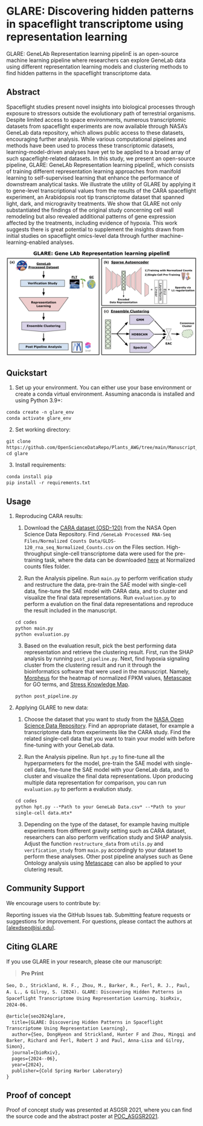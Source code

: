 # GLARE: Discovering hidden patterns in spaceflight transcriptome using representation learning

GLARE: GeneLAb Representation learning pipelinE is an open-source machine learning pipeline where researchers can explore GeneLab data using different representation learning models and clustering methods to find hidden patterns in the spaceflight transcriptome data.

## Abstract

Spaceflight studies present novel insights into biological processes through exposure to stressors outside the evolutionary path of terrestrial organisms. Despite limited access to space environments, numerous transcriptomic datasets from spaceflight experiments are now available through NASA’s GeneLab data repository, which allows public access to these datasets, encouraging further analysis. While various computational pipelines and methods have been used to process these transcriptomic datasets, learning-model-driven analyses have yet to be applied to a broad array of such spaceflight-related datasets. In this study, we present an open-source pipeline, GLARE: GeneLAb Representation learning pipelinE, which consists of training different representation learning approaches from manifold learning to self-supervised learning that enhance the performance of downstream analytical tasks. We illustrate the utility of GLARE by applying it to gene-level transcriptional values from the results of the CARA spaceflight experiment, an Arabidopsis root tip transcriptome dataset that spanned light, dark, and microgravity treatments. We show that GLARE not only substantiated the findings of the original study concerning cell wall remodeling but also revealed additional patterns of gene expression affected by the treatments, including evidence of hypoxia. This work suggests there is great potential to supplement the insights drawn from initial studies on spaceflight omics-level data through further machine-learning-enabled analyses. 

![GLARE pipeline](supplementary/glare_diagram.png)


## Quickstart

1. Set up your environment. You can either use your base environment or create a conda virtual environment. Assuming anaconda is installed and using Python 3.9+:

```
conda create -n glare_env
conda activate glare_env
```

2. Set working directory:
```
git clone https://github.com/OpenScienceDataRepo/Plants_AWG/tree/main/Manuscript_Code/glare.git
cd glare
```

3. Install requirements:
```setup
conda install pip
pip install -r requirements.txt
```

## Usage

1. Reproducing CARA results:
    1. Download the [CARA dataset (OSD-120)](https://osdr.nasa.gov/bio/repo/data/studies/OSD-120) from the NASA Open Science Data Repository. Find `/GeneLab Processed RNA-Seq Files/Normalized Counts Data/GLDS-120_rna_seq_Normalized_Counts.csv` on the Files section. High-throughput single-cell transcriptome data were used for the pre-training task, where the data can be downloaded [here](https://www.ebi.ac.uk/gxa/sc/experiments/E-CURD-5/downloads) at Normalized counts files folder.

    2. Run the Analysis pipeline. Run `main.py` to perform verification study and restructure the data, pre-train the SAE model with single-cell data, fine-tune the SAE model with CARA data, and to cluster and visualize the final data representations. Run `evaluation.py` to perform a evalution on the final data representations and reproduce the result included in the manuscript. 
    ```
    cd codes
    python main.py
    python evaluation.py
    ```

    3. Based on the evaluation result, pick the best performing data representation and retrieve the clustering result. First, run the SHAP analysis by running `post_pipeline.py`. Next, find hypoxia signaling cluster from the clustering result and run it through the bioinformatics software that were used in the manuscript. Namely, [Morpheus](https://software.broadinstitute.org/morpheus/) for the heatmap of normalized FPKM values, [Metascape](http://metascape.org) for GO terms, and [Stress Knowledge Map](https://skm.nib.si/).
    ```
    python post_pipeline.py
    ```

2. Applying GLARE to new data:
    1. Choose the dataset that you want to study from the [NASA Open Science Data Repository](https://osdr.nasa.gov/bio/repo/search?q=&data_source=cgene,alsda&data_type=study). Find an appropriate dataset, for example a transcriptome data from experiments like the CARA study. Find the related single-cell data that you want to train your model with before fine-tuning with your GeneLab data.

    2. Run the Analysis pipeline. Run `hpt.py` to fine-tune all the hyperparmeters for the model, pre-train the SAE model with single-cell data, fine-tune the SAE model with your GeneLab data, and to cluster and visualize the final data representations. Upon producing multiple data representation for comparison, you can run `evaluation.py` to perform a evalution study.
    ```
    cd codes
    python hpt.py --*Path to your GeneLab Data.csv* --*Path to your single-cell data.mtx*
    ```

    3. Depending on the type of the dataset, for example having multiple experiments from different gravity setting such as CARA dataset, researchers can also perform verification study and SHAP analysis. Adjust the function `restructure_data` from `utils.py` and `verification_study` from `main.py` accordingly to your dataset to perform these analyses. Other post pipeline analyses such as Gene Ontology analysis using [Metascape](http://metascape.org) can also be applied to your clutering result.


## Community Support

We encourage users to contribute by:

Reporting issues via the GitHub Issues tab.
Submitting feature requests or suggestions for improvement.
For questions, please contact the authors at [alexdseo@isi.edu].


## Citing GLARE

If you use GLARE in your research, please cite our manuscript:

> **Pre Print**

`
Seo, D., Strickland, H. F., Zhou, M., Barker, R., Ferl, R. J., Paul, A. L., & Gilroy, S. (2024). GLARE: Discovering Hidden Patterns in Spaceflight Transcriptome Using Representation Learning. bioRxiv, 2024-06.
`

```
@article{seo2024glare,
  title={GLARE: Discovering Hidden Patterns in Spaceflight Transcriptome Using Representation Learning},
  author={Seo, DongHyeon and Strickland, Hunter F and Zhou, Mingqi and Barker, Richard and Ferl, Robert J and Paul, Anna-Lisa and Gilroy, Simon},
  journal={bioRxiv},
  pages={2024--06},
  year={2024},
  publisher={Cold Spring Harbor Laboratory}
}
```


## Proof of concept

Proof of concept study was presented at ASGSR 2021, where you can find the source code and the abstract poster at [POC_ASGSR2021](POC_ASGSR2021).
